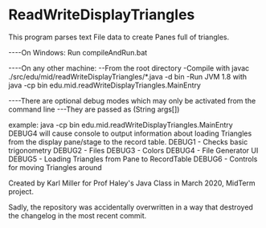 # ReadWriteDisplayTriangles
This program parses text File data to create Panes full of triangles.

----On Windows:
Run compileAndRun.bat


----On any other machine:
--From the root directory
-Compile with javac ./src/edu/mid/readWriteDisplayTriangles/*.java -d bin
-Run JVM 1.8 with java -cp bin edu.mid.readWriteDisplayTriangles.MainEntry


----There are optional debug modes which may only be activated from the command line
---They are passed as (String args[]) 

example: java -cp bin edu.mid.readWriteDisplayTriangles.MainEntry DEBUG4
  will cause console to output information about loading Triangles from the display pane/stage to the record table.
  DEBUG1 - Checks basic trigonometry
  DEBUG2 - Files
  DEBUG3 - Colors
  DEBUG4 - File Generator UI
  DEBUG5 - Loading Triangles from Pane to RecordTable
  DEBUG6 - Controls for moving Triangles around
  
  
Created by Karl Miller for Prof Haley's Java Class in March 2020, MidTerm project.

Sadly, the repository was accidentally overwritten in a way that destroyed the changelog in the most recent commit.
